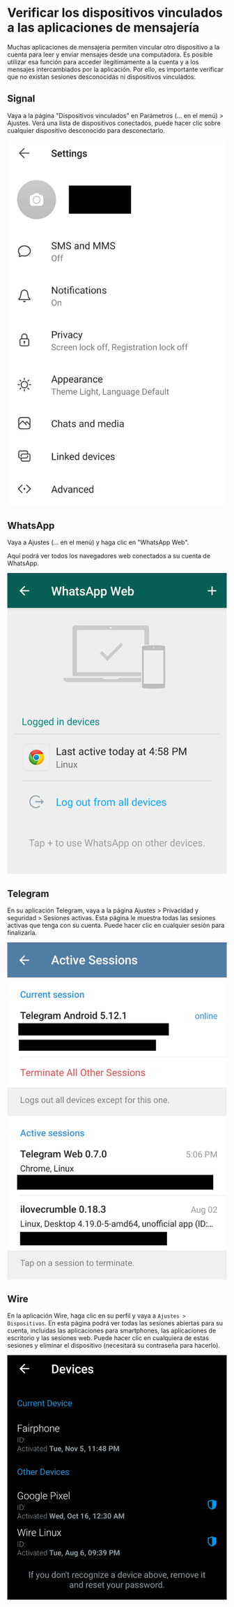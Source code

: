 # Verificar los dispositivos vinculados a las aplicaciones de mensajería

Muchas aplicaciones de mensajería permiten vincular otro dispositivo a la cuenta para leer y enviar mensajes desde una computadora. Es posible utilizar esa función para acceder ilegítimamente a la cuenta y a los mensajes intercambiados por la aplicación. Por ello, es importante verificar que no existan sesiones desconocidas ni dispositivos vinculados.

## Signal

Vaya a la página "Dispositivos vinculados" en Parámetros (... en el menú) > Ajustes. Verá una lista de dispositivos conectados, puede hacer clic sobre cualquier dispositivo desconocido para desconectarlo.

![A screenshot of the settings panel of the Signal messenger, with 'linked devices' selected](../.gitbook/assets/signal1.png)

## WhatsApp

Vaya a Ajustes (... en el menú) y haga clic en "WhatsApp Web".

Aquí podrá ver todos los navegadores web conectados a su cuenta de WhatsApp.  

![A screenshot of WhatsApp, showing that it was last active today at 4:58pm on Chrome on Linux](../.gitbook/assets/whatsapp.png)

## Telegram

En su aplicación Telegram, vaya a la página Ajustes > Privacidad y seguridad > Sesiones activas. Esta página le muestra todas las sesiones activas que tenga con su cuenta. Puede hacer clic en cualquier sesión para finalizarla.

![A screenshot of active sessions in the Telegram messenger. It shows sessions in Telegram Web on Chrome on Linux and through a service called `ilovecrumble` running on Linux Desktop](../.gitbook/assets/telegram.png)

## Wire

En la aplicación Wire, haga clic en su perfil y vaya a `Ajustes > Dispositivos`. En esta página podrá ver todas las sesiones abiertas para su cuenta, incluidas las aplicaciones para smartphones, las aplicaciones de escritorio y las sesiones web. Puede hacer clic en cualquiera de estas sesiones y eliminar el dispositivo (necesitará su contraseña para hacerlo).  

![A screenshot of active sessions in Wire messenger. It shows that Wire is running on a Fairphone and on two other devices: a Google Pixel and a Linux install](../.gitbook/assets/wire.png)
